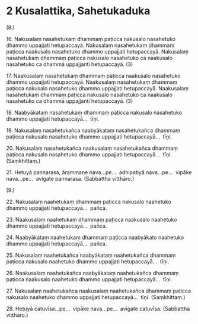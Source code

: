 

# 2 Kusalattika, Sahetukaduka


(8.)

16\. Nakusalaṃ nasahetukaṃ dhammaṃ paṭicca nakusalo nasahetuko dhammo uppajjati hetupaccayā. Nakusalaṃ nasahetukaṃ dhammaṃ paṭicca naakusalo nasahetuko dhammo uppajjati hetupaccayā. Nakusalaṃ nasahetukaṃ dhammaṃ paṭicca nakusalo nasahetuko ca naakusalo nasahetuko ca dhammā uppajjanti hetupaccayā. (3)

17\. Naakusalaṃ nasahetukaṃ dhammaṃ paṭicca naakusalo nasahetuko dhammo uppajjati hetupaccayā. Naakusalaṃ nasahetukaṃ dhammaṃ paṭicca nakusalo nasahetuko dhammo uppajjati hetupaccayā. Naakusalaṃ nasahetukaṃ dhammaṃ paṭicca nakusalo nasahetuko ca naakusalo nasahetuko ca dhammā uppajjanti hetupaccayā. (3)

18\. Naabyākataṃ nasahetukaṃ dhammaṃ paṭicca nakusalo nasahetuko dhammo uppajjati hetupaccayā…  tīṇi.

19\. Nakusalaṃ nasahetukañca naabyākataṃ nasahetukañca dhammaṃ paṭicca nakusalo nasahetuko dhammo uppajjati hetupaccayā…  tīṇi.

20\. Nakusalaṃ nasahetukañca naakusalaṃ nasahetukañca dhammaṃ paṭicca nakusalo nasahetuko dhammo uppajjati hetupaccayā…  tīṇi. (Saṃkhittaṃ.)

21\. Hetuyā pannarasa, ārammaṇe nava…pe…  adhipatiyā nava…pe…  vipāke nava…pe…  avigate pannarasa. (Sabbattha vitthāro.)

(9.)

22\. Nakusalaṃ naahetukaṃ dhammaṃ paṭicca nakusalo naahetuko dhammo uppajjati hetupaccayā…  pañca.

23\. Naakusalaṃ naahetukaṃ dhammaṃ paṭicca naakusalo naahetuko dhammo uppajjati hetupaccayā…  pañca.

24\. Naabyākataṃ naahetukaṃ dhammaṃ paṭicca naabyākato naahetuko dhammo uppajjati hetupaccayā…  pañca.

25\. Nakusalaṃ naahetukañca naabyākataṃ naahetukañca dhammaṃ paṭicca nakusalo naahetuko dhammo uppajjati hetupaccayā…  tīṇi.

26\. Naakusalaṃ naahetukañca naabyākataṃ naahetukañca dhammaṃ paṭicca naakusalo naahetuko dhammo uppajjati hetupaccayā…  tīṇi.

27\. Nakusalaṃ naahetukañca naakusalaṃ naahetukañca dhammaṃ paṭicca nakusalo naahetuko dhammo uppajjati hetupaccayā…  tīṇi. (Saṃkhittaṃ.)

28\. Hetuyā catuvīsa…pe…  vipāke nava…pe…  avigate catuvīsa. (Sabbattha vitthāro.)




